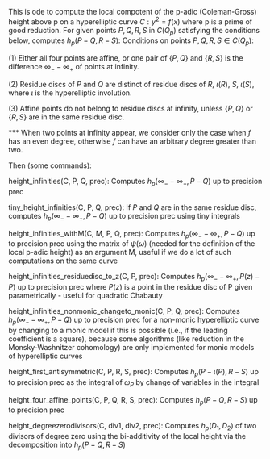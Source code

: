 This is ode to compute the local compotent of the p-adic (Coleman-Gross) height above p on a hyperelliptic curve $C:y^2=f(x)$ where p is a prime of good  reduction. For given points $P,Q,R,S$ in $C(Q_p)$ satisfying the conditions below, computes $h_p(P-Q,R-S)$:
Conditions on points $P,Q,R,S\in C(Q_p)$:

(1) Either all four points are affine, or one pair of $\{P,Q\}$ and $\{R,S\}$ is the difference $\infty_- -\infty_+$ of points at infinity.

(2) Residue discs of $P$ and $Q$ are distinct of residue discs of $R$, $\iota(R)$, $S$, $\iota(S)$, where $\iota$ is the hyperelliptic involution.

(3) Affine points do not belong to residue discs at infinity, unless $\{P,Q\}$ or $\{R,S\}$ are in the same residue disc.

*** When two points at infinity appear, we consider only the case when $f$ has an even degree, otherwise $f$ can have an arbitrary degree greater than two.

Then (some commands):

height_infinities(C, P, Q, prec):    Computes $h_p(\infty_- - \infty_+, P-Q)$ up to precision prec

tiny_height_infinities(C, P, Q, prec):    If $P$ and $Q$ are in the same residue disc, computes $h_p(\infty_- - \infty_+, P-Q)$ up to precision prec using tiny integrals

height_infinities_withM(C, M, P, Q, prec):     Computes $h_p(\infty_- - \infty_+, P-Q)$ up to precision prec using the matrix of $\psi(\omega)$ (needed for the definition of the local p-adic height) as an argument M, useful if we do a lot of such computations on the same curve

height_infinities_residuedisc_to_z(C, P, prec):     Computes $h_p(\infty_- - \infty_+, P(z)-P)$ up to precision prec where $P(z)$ is a point in the residue disc of P given parametrically - useful for quadratic Chabauty

height_infinities_nonmonic_changeto_monic(C, P, Q, prec):    Computes $h_p(\infty_- - \infty_+, P-Q)$ up to precision prec for a non-monic hyperelliptic curve by changing to a monic model if this is possible (i.e., if the leading coefficient is a square), because some algorithms (like reduction in the Monsky-Washnitzer cohomology) are only implemented for monic models of hyperelliptic curves

height_first_antisymmetric(C, P, R, S, prec):    Computes $h_p(P-\iota(P), R-S)$ up to precision prec as the integral of $\omega_P$ by change of variables in the integral

height_four_affine_points(C, P, Q, R, S, prec):    Computes $h_p(P-Q, R-S)$ up to precision prec

height_degreezerodivisors(C, div1, div2, prec):    Computes $h_p(D_1, D_2)$ of two divisors of degree zero using the bi-additivity of the local height via the decomposition into $h_p(P-Q,R-S)$
